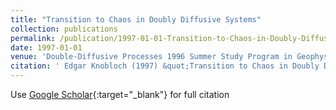 ```yaml
---
title: "Transition to Chaos in Doubly Diffusive Systems"
collection: publications
permalink: /publication/1997-01-01-Transition-to-Chaos-in-Doubly-Diffusive-Systems
date: 1997-01-01
venue: 'Double-Diffusive Processes 1996 Summer Study Program in Geophysical Fluid Dynamics'
citation: ' Edgar Knobloch (1997) &quot;Transition to Chaos in Doubly Diffusive Systems.&quot; <i>Double-Diffusive Processes 1996 Summer Study Program in Geophysical Fluid Dynamics</i>.'
---
```

Use [Google Scholar](https://scholar.google.com/scholar?q=Transition+to+Chaos+in+Doubly+Diffusive+Systems){:target="_blank"} for full citation
